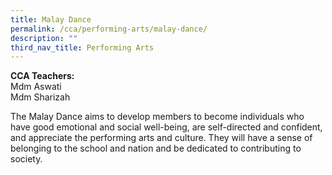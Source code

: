 ```yaml
---
title: Malay Dance
permalink: /cca/performing-arts/malay-dance/
description: ""
third_nav_title: Performing Arts
---
```

**CCA Teachers:**   
Mdm Aswati    
Mdm Sharizah   

The Malay Dance aims to develop members to become individuals who have good emotional and social well-being, are self-directed and confident, and appreciate the performing arts and culture. They will have a sense of belonging to the school and nation and be dedicated to contributing to society.